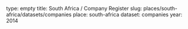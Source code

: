 type: empty
title: South Africa / Company Register
slug: places/south-africa/datasets/companies
place: south-africa
dataset: companies
year: 2014

